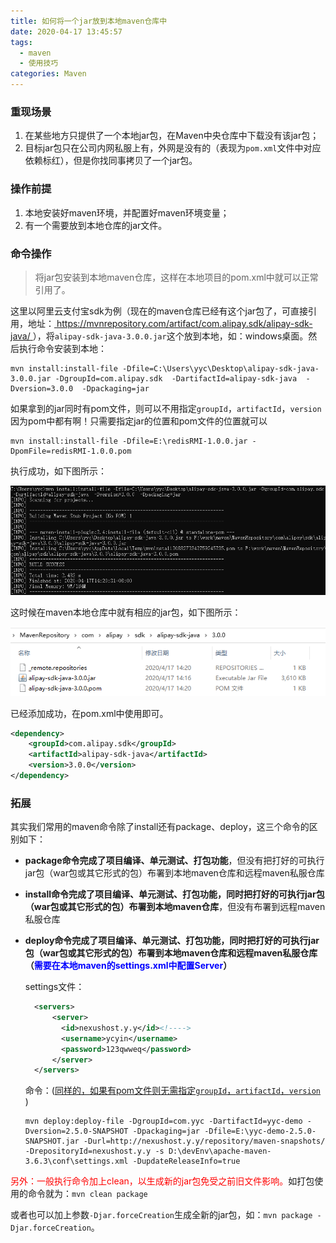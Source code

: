 ```yaml
---
title: 如何将一个jar放到本地maven仓库中
date: 2020-04-17 13:45:57
tags:
  - maven
  - 使用技巧
categories: Maven
---
```


### 重现场景

1. 在某些地方只提供了一个本地jar包，在Maven中央仓库中下载没有该jar包；
2. 目标jar包只在公司内网私服上有，外网是没有的（表现为`pom.xml`文件中对应依赖标红），但是你找同事拷贝了一个jar包。<!--more-->

### 操作前提

1. 本地安装好maven环境，并配置好maven环境变量；
2. 有一个需要放到本地仓库的jar文件。

### 命令操作

> 将jar包安装到本地maven仓库，这样在本地项目的pom.xml中就可以正常引用了。

这里以阿里云支付宝sdk为例（现在的maven仓库已经有这个jar包了，可直接引用，地址：[ https://mvnrepository.com/artifact/com.alipay.sdk/alipay-sdk-java/ ]( https://mvnrepository.com/artifact/com.alipay.sdk/alipay-sdk-java/ )），将`alipay-sdk-java-3.0.0.jar`这个放到本地，如：windows桌面。然后执行命令安装到本地：

```shell
mvn install:install-file -Dfile=C:\Users\yyc\Desktop\alipay-sdk-java-3.0.0.jar -DgroupId=com.alipay.sdk  -DartifactId=alipay-sdk-java  -Dversion=3.0.0  -Dpackaging=jar
```

如果拿到的jar同时有pom文件，则可以不用指定`groupId`，`artifactId`，`version` 因为pom中都有啊！只需要指定jar的位置和pom文件的位置就可以<span id ="top"></span>

```shell
mvn install:install-file -Dfile=E:\redisRMI-1.0.0.jar -DpomFile=redisRMI-1.0.0.pom  
```

执行成功，如下图所示：

![执行成功](./local-package-to-local-maven-repository/build-success.png)

这时候在maven本地仓库中就有相应的jar包，如下图所示：

![本地仓库有了jar包](./local-package-to-local-maven-repository/local-repo.png)

已经添加成功，在pom.xml中使用即可。

```xml
<dependency>
    <groupId>com.alipay.sdk</groupId>
    <artifactId>alipay-sdk-java</artifactId>
    <version>3.0.0</version>
</dependency>
```

### 拓展

其实我们常用的maven命令除了install还有package、deploy，这三个命令的区别如下：

- **package命令完成了项目编译、单元测试、打包功能**，但没有把打好的可执行jar包（war包或其它形式的包）布署到本地maven仓库和远程maven私服仓库

- **install命令完成了项目编译、单元测试、打包功能，同时把打好的可执行jar包（war包或其它形式的包）布署到本地maven仓库**，但没有布署到远程maven私服仓库

- **deploy命令完成了项目编译、单元测试、打包功能，同时把打好的可执行jar包（war包或其它形式的包）布署到本地maven仓库和远程maven私服仓库（<span style="color:blue">需要在本地maven的settings.xml中配置Server</span>）**

  settings文件：

  ```xml
    <servers>
        <server>
          <id>nexushost.y.y</id><!---->
          <username>ycyin</username>
          <password>123qwweq</password>
        </server>
    </servers>
  ```

  命令：([同样的，如果有pom文件则无需指定`groupId`，`artifactId`，`version` ](#top))

  ```shell
  mvn deploy:deploy-file -DgroupId=com.yyc -DartifactId=yyc-demo -Dversion=2.5.0-SNAPSHOT -Dpackaging=jar -Dfile=E:\yyc-demo-2.5.0-SNAPSHOT.jar -Durl=http://nexushost.y.y/repository/maven-snapshots/ -DrepositoryId=nexushost.y.y -s D:\devEnv\apache-maven-3.6.3\conf\settings.xml -DupdateReleaseInfo=true
  ```

<span style="color:red">另外：一般执行命令加上clean，以生成新的jar包免受之前旧文件影响。</span>如打包使用的命令就为：`mvn clean package `

或者也可以加上参数`-Djar.forceCreation`生成全新的jar包，如：`mvn package -Djar.forceCreation`。


